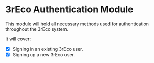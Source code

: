 # 3rEco Authentication Module

This module will hold all necessary methods used for authentication throughout the 3rEco system.

It will cover:
- [x] Signing in an existing 3rEco user.
- [x] Signing up a new 3rEco user.